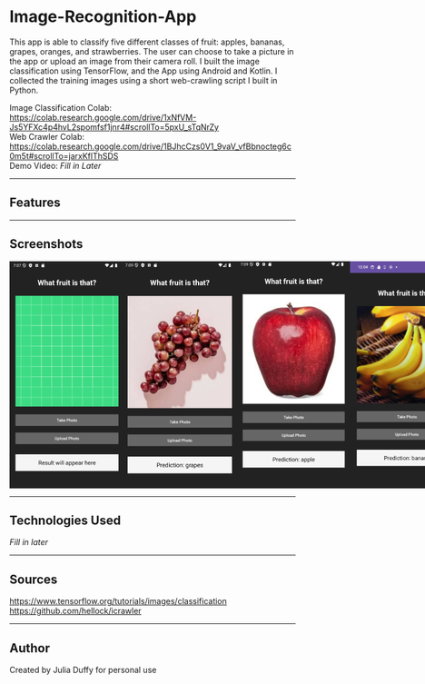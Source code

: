 # Image-Recognition-App

This app is able to classify five different classes of fruit: apples, bananas, grapes, oranges, and strawberries. The user can choose to take a picture in the app or upload an image from their camera roll. I built the image classification using TensorFlow, and the App using Android and Kotlin. I collected the training images using a short web-crawling script I built in Python.

Image Classification Colab: https://colab.research.google.com/drive/1xNfVM-Js5YFXc4p4hvL2spomfsf1jnr4#scrollTo=5pxU_sTqNrZy <br>
Web Crawler Colab: https://colab.research.google.com/drive/1BJhcCzs0V1_9vaV_vfBbnocteg6c0m5t#scrollTo=jarxKflThSDS <br>
Demo Video: _Fill in Later_

---

## Features

---

## Screenshots

<div style="display: flex; gap: 10;">
<img src="home.png" alt="Home Screen" height="400" />
<img src="grapes-prediction.png" alt="Home Screen" height="400" />
<img src="apple-prediction.png" alt="Home Screen" height="400" />
<img src="banana-prediction.png" alt="Home Screen" height="400" />
</div>

---

## Technologies Used

_Fill in later_

---

## Sources

https://www.tensorflow.org/tutorials/images/classification
https://github.com/hellock/icrawler

---

## Author

Created by Julia Duffy for personal use
